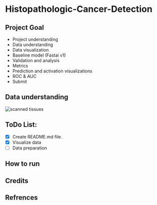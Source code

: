 # Histopathologic-Cancer-Detection

## Project Goal

* Project understanding
* Data understanding
* Data visualization
* Baseline model (Fastai v1)
* Validation and analysis
* Metrics
* Prediction and activation visualizations
* ROC & AUC
* Submit

## Data understanding
![scanned tissues]('https://github.com/FarzamTP/Histopathologic-Cancer-Detection/blob/main/plots/Histopathologic%20scans%20of%20lymph%20node%20sections.png')

## ToDo List:

- [x] Create README.md file.
- [x] Visualize data
- [ ] Data preparation

## How to run

## Credits

## Refrences

